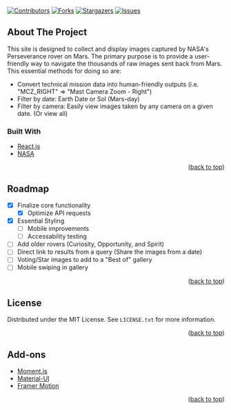 <div id="top"></div>

[![Contributors][contributors-shield]][contributors-url]
[![Forks][forks-shield]][forks-url]
[![Stargazers][stars-shield]][stars-url]
[![Issues][issues-shield]][issues-url]

<!-- PROJECT SHIELDS
[![MIT License][license-shield]][license-url]
-->

<!-- ABOUT THE PROJECT -->

## About The Project

This site is designed to collect and display images captured by NASA's Perseverance rover on Mars. The primary purpose is to provide a user-friendly way to navigate the thousands of raw images sent back from Mars. This essential methods for doing so are:

- Convert technical mission data into human-friendly outputs (i.e. "MCZ_RIGHT" => "Mast Camera Zoom - Right")
- Filter by date: Earth Date or Sol (Mars-day)
- Filter by camera: Easily view images taken by any camera on a given date. (Or view all)

### Built With

- [React.js](https://reactjs.org/)
- [NASA](https://api.nasa.gov/#MarsPhotos)

<p align="right">(<a href="#top">back to top</a>)</p>

<!-- ROADMAP -->

## Roadmap

- [x] Finalize core functionality
  - [x] Optimize API requests
- [x] Essential Styling
  - [ ] Mobile improvements
  - [ ] Accessability testing
- [ ] Add older rovers (Curiosity, Opportunity, and Spirit)
- [ ] Direct link to results from a query (Share the images from a date)
- [ ] Voting/Star images to add to a "Best of" gallery
- [ ] Mobile swiping in gallery

<p align="right">(<a href="#top">back to top</a>)</p>

<!-- LICENSE -->

## License

Distributed under the MIT License. See `LICENSE.txt` for more information.

<p align="right">(<a href="#top">back to top</a>)</p>

<!-- ACKNOWLEDGMENTS -->

## Add-ons

- [Moment.js](https://momentjs.com/)
- [Material-UI](https://mui.com/)
- [Framer Motion](https://www.framer.com/)

<p align="right">(<a href="#top">back to top</a>)</p>

<!-- MARKDOWN LINKS & IMAGES -->
<!-- https://www.markdownguide.org/basic-syntax/#reference-style-links -->

[contributors-shield]: https://img.shields.io/github/contributors/mattbartley/nasa-cam.svg?style=for-the-badge
[contributors-url]: https://github.com/mattbartley/nasa-cam/graphs/contributors
[forks-shield]: https://img.shields.io/github/forks/mattbartley/nasa-cam.svg?style=for-the-badge
[forks-url]: https://github.com/mattbartley/nasa-cam/network/members
[stars-shield]: https://img.shields.io/github/stars/mattbartley/nasa-cam.svg?style=for-the-badge
[stars-url]: https://github.com/mattbartley/nasa-cam/stargazers
[issues-shield]: https://img.shields.io/github/issues/mattbartley/nasa-cam.svg?style=for-the-badge
[issues-url]: https://github.com/mattbartley/nasa-cam/issues

<!--
[linkedin-shield]: https://img.shields.io/badge/-LinkedIn-black.svg?style=for-the-badge&logo=linkedin&colorB=555
[linkedin-url]: https://linkedin.com/in/linkedin_username
[product-screenshot]: images/screenshot.png
-->
